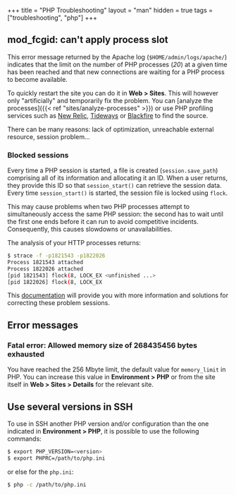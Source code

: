 +++
title = "PHP Troubleshooting"
layout = "man"
hidden = true
tags = ["troubleshooting", "php"]
+++

## mod_fcgid: can't apply process slot

This error message returned by the Apache log (`$HOME/admin/logs/apache/`) indicates that the limit on the number of PHP processes (*20*) at a given time has been reached and that new connections are waiting for a PHP process to become available.

To quickly restart the site you can do it in **Web > Sites**. This will however only "artificially" and temporarily fix the problem. You can [analyze the processes]({{< ref "sites/analyze-processes" >}}) or use PHP profiling services such as [New Relic](https://newrelic.com/products/application-monitoring), [Tideways](https://tideways.com/) or [Blackfire](https://blackfire.io/) to find the source.

There can be many reasons: lack of optimization, unreachable external resource, session problem...

### Blocked sessions

Every time a PHP session is started, a file is created (`session.save_path`) comprising all of its information and allocating it an ID. When a user returns, they provide this ID so that `session_start()` can retrieve the session data. Every time `session_start()` is started, the session file is locked using `flock`.

This may cause problems when two PHP processes attempt to simultaneously access the same PHP session: the second has to wait until the first one ends before it can run to avoid competitive incidents. Consequently, this causes slowdowns or unavailabilities.

The analysis of your HTTP processes returns:

```sh
$ strace -f -p1821543 -p1822026 
Process 1821543 attached
Process 1822026 attached
[pid 1821543] flock(8, LOCK_EX <unfinished ...>
[pid 1822026] flock(8, LOCK_EX
```

This [documentation](https://ma.ttias.be/php-session-locking-prevent-sessions-blocking-in-requests/) will provide you with more information and solutions for correcting these problem sessions.

## Error messages

### Fatal error: Allowed memory size of 268435456 bytes exhausted

You have reached the 256 Mbyte limit, the default value for `memory_limit` in PHP. You can increase this value in **Environment > PHP** or from the site itself in **Web > Sites > Details** for the relevant site.

## Use several versions in SSH

To use in SSH another PHP version and/or configuration than the one indicated in **Environment > PHP**, it is possible to use the following commands:

```sh
$ export PHP_VERSION=<version>
$ export PHPRC=/path/to/php.ini
```

or else for the `php.ini`:

```sh
$ php -c /path/to/php.ini
```

